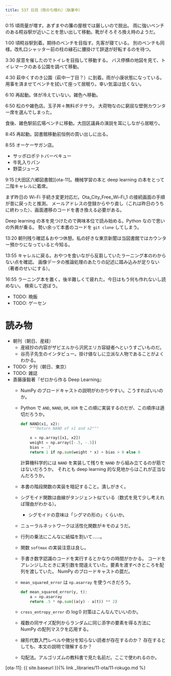 ```yaml
---
title: 537 日目（雨のち晴れ）（執筆中）
---
```


0:15 頃雨量が増す。あずまやの簾の屋根では厳しいので脱出。
雨に強いベンチのある糀谷駅が近いことを思い出して移動。靴がそろそろ換え時のようだ。

1:00 頃糀谷駅到着。期待のベンチを目指す。先客が寝ている。
別のベンチも同様。改札口シャッター前の柱の縁石に腰掛けて辞退が好転するのを待つ。

3:30 尿意を催したのでトイレを目指して移動する。
バス停横の地図を見て、トイレマークのある公園を調べて移動。

4:30 萩中くすのき公園（萩中一丁目？）に到着。雨が小康状態になっている。
用事を済ませてベンチを拭いて座って居眠り。幸い気温は低くない。

6:10 再起動。体が冷えていない。雑色へ移動。

6:50 松のや雑色店。玉子丼＋無料ポテサラ。
大荷物なのに窮屈な壁側カウンター席を選んでしまった。

食後、雑色駅前広場ベンチに移動。大田区議員の演説を耳にしながら居眠り。

8:45 再起動。図書館移動前恒例の買い出しに出る。

8:55 オーケーサガン店。
* サッポロポテトバーベキュー
* 牛乳入りパン
* 野菜ジュース

9:15 [大田区六郷図書館][ota-11]。機械学習の本と deep learning の本をとって二階キャレルに着席。

まず昨日の Wi-Fi 手続き変更対応だ。Ota_City_Free_Wi-Fi_1 の接続画面の手順が昔に戻ったと推測。
メールアドレスの登録からやり直し（これは昨日のうちに終わった）、画面遷移のコードを書き換える必要がある。

Deep learning の本を見つけたので興味本位で読み始める。Python なので思いの外興が乗る。
勢い余って本書のコードを `git clone` してしまう。

13:20 朝刊残り確認＆おやつ休憩。私の好きな東京新聞は当図書館ではカウンター預かりになっていると今知る。

13:55 キャレルに戻る。おやつを食いながら反芻していたラーニング本のわからない点を確認。
画像データの推論処理のあたりの記述に踏み込みが足りない（著者のせいにする）。

16:55 ラーニング本を置く。後半難しくて疲れた。今日はもう何も作れないし読めない。
検索して遊ぼう。

* TODO: 晩飯
* TODO: ゲーセン

# 読み物

* 朝刊（朝日、産経）
  * 産経抄の内容がザビエルから沢尻エリカ容疑者へというすごいものだ。
  * 谷亮子先生のインタビュー。掛け値なしに立派な人物であることがよくわかる。
* TODO: 夕刊（朝日、東京）
* TODO: 雑誌
* 斎藤康毅著『ゼロから作る Deep Learning』
  * NumPy のブロードキャストの説明がわかりやすい。こうすればいいのか。
  * Python で `AND`, `NAND`, `OR`, `XOR` をこの順に実装するのだが、この順序は適切だろうか。

    ```python
    def NAND(x1, x2):
        """Return NAND of x1 and x2"""

        x = np.array([x1, x2])
        weight = np.array([-.5, -.5])
        bias = .7
        return 1 if np.sum(weight * x) + bias > 0 else 0
    ```

    計算機科学的には `NAND` を実装して残りを `NAND` から組み立てるのが筋ではないだろうか。
    それとも deep learning 的な見地からはこれが正当なんだろうか。
  * 本書の階段関数の実装を暗記すること。潰しがきく。
  * シグモイド関数は曲線がタンジェント似ている（数式を見て少し考えれば理由がわかる）。
    * シグモイドの意味は「シグマの形の」くらいか。
  * ニューラルネットワークは活性化関数がキモのようだ。
  * 行列の乗法にこんなに紙幅を割いて……。
  * 関数 `softmax` の実装注意は良し。
  * 手書き数字認識のコードを実行するとかなりの時間がかかる。
    コードをアレンジしたときに実引数を間違えていた。要素を渡すべきところを配列を渡していた。
    NumPy のブロードキャストの罠だ。
  * `mean_squared_error` は `np.asarray` を使うべきだろう。

    ```python
    def mean_squared_error(y, t):
        a = np.asarray
        return .5 * np.sum((a(y) - a(t)) ** 2)
    ```

  * `cross_entropy_error` の $\log 0$ 対策はこんなんでいいのか。
  * 複数の同サイズ配列からランダムに同じ添字の要素を得る方法に NumPy の配列マスクを応用する。
  * 線形代数入門レベルや微分を知らない読者が存在するのか？
    存在するとしても、本文の説明で理解するか？
  * 勾配法。アルゴリズムの教科書で見た名前だ。ここで使われるのか。

[ota-11]: {{ site.baseurl }}{% link _libraries/11-ota/11-rokugo.md %}
